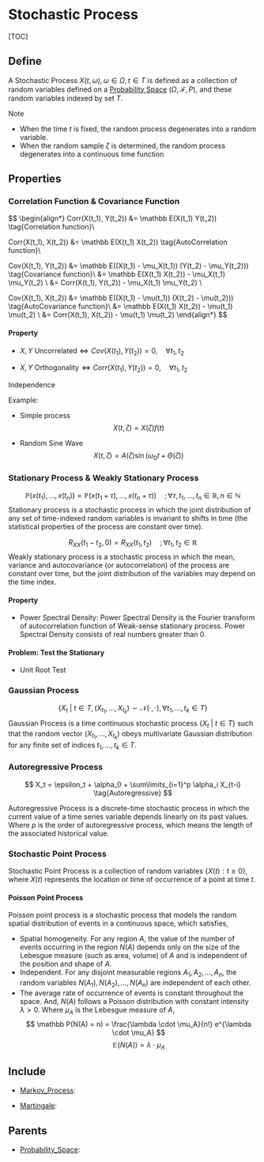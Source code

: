 # Stochastic Process

[TOC]

## Define

A Stochastic Process $X(t, \omega), \omega \in \Omega, t \in T$ is defined as a collection of random variables defined on a [Probability Space](./Probability_Space.md) $(Ω, \mathcal F, P)$, and these random variables indexed by set $T$.

Note
- When the time $t$ is fixed, the random process degenerates into a random variable.
- When the random sample $ζ$ is determined, the random process degenerates into a continuous time function

## Properties

### Correlation Function & Covariance Function

$$
\begin{align*} 
  Corr(X(t_1), Y(t_2)) 
  &= \mathbb E(X(t_1) Y(t_2))  \tag{Correlation function}\\

  Corr(X(t_1), X(t_2)) 
  &= \mathbb E(X(t_1) X(t_2))  \tag{AutoCorrelation function}\\

  Cov(X(t_1), Y(t_2)) 
  &= \mathbb E((X(t_1) - \mu_X(t_1)) (Y(t_2) - \mu_Y(t_2)))  \tag{Covariance function}\\
  &= \mathbb E(X(t_1) X(t_2)) - \mu_X(t_1) \mu_Y(t_2)  \\
  &= Corr(X(t_1), Y(t_2)) - \mu_X(t_1) \mu_Y(t_2)  \\

  Cov(X(t_1), X(t_2)) 
  &= \mathbb E((X(t_1) - \mu(t_1)) (X(t_2) - \mu(t_2)))  \tag{AutoCovariance function}\\
  &= \mathbb E(X(t_1) X(t_2)) - \mu(t_1) \mu(t_2)  \\
  &= Corr(X(t_1), X(t_2)) - \mu(t_1) \mu(t_2) 
\end{align*} 
$$

#### Property  

- $X, Y \ \text{Uncorrelated} \Leftrightarrow Cov(X(t_1), Y(t_2)) = 0, \quad \forall t_1, t_2$

- $X, Y \ \text{Orthogonality} \Leftrightarrow Corr(X(t_1), Y(t_2)) = 0, \quad \forall t_1, t_2$



Independence



Example: 

- Simple process
  $$
  X(t, ζ) = X(ζ) f(t)
  $$

- Random Sine Wave
  $$
  X(t, ζ) = A(ζ) \sin(\omega_0 t + \Theta(ζ))
  $$



### Stationary Process & Weakly Stationary Process


$$
\mathbb P (x(t_1), ... , x(t_n)) = \mathbb P (x(t_1+\tau), ..., x(t_n+\tau)) \quad ;\forall \tau, t_1, ..., t_n \in \mathbb R, n \in \mathbb N  \tag{Stationary}
$$
Stationary process is a stochastic process in which the joint distribution of any set of time-indexed random variables is invariant to shifts in time (the statistical properties of the process are constant over time).

$$
R_{XX}(t_1 - t_2 ,0) = R_{XX}(t_1, t_2) \quad; \forall t_1, t_2 \in \mathbb R  \tag{Weakly Stationary}
$$
Weakly stationary process is a stochastic process in which the mean, variance and autocovariance (or autocorrelation) of the process are constant over time, but the joint distribution of the variables may depend on the time index.

#### Property

- Power Spectral Density: Power Spectral Density is the Fourier transform of autocorrelation function of Weak-sense stationary process.  Power Spectral Density consists of real numbers greater than 0.

#### Problem: Test the Stationary
* Unit Root Test 

### Gaussian Process

$$
\{X_t \ |\ t \in T, (X_{t_1},...,X_{t_k}) \sim \mathcal N(\cdot, \cdot), \forall t_1,...,t_k \in T\}
$$
Gaussian Process is a time continuous stochastic process $\{X_t \ |\ t \in T\}$ such that the random vector $(X_{t_1},...,X_{t_k})$ obeys multivariate Gaussian distribution for any finite set of indices $t_1,...,t_k \in T$.

### Autoregressive Process

$$
X_t = \epsilon_t + \alpha_0 + \sum\limits_{i=1}^p \alpha_i X_{t-i}  \tag{Autoregressive}
$$

Autoregressive Process is a discrete-time stochastic process in which the current value of a time series variable depends linearly on its past values. Where $p$ is the order of autoregressive process, which means the length of the associated historical value.

### Stochastic Point Process

Stochastic Point Process is a collection of random variables $\{X(t) : t \ge 0\}$, where $X(t)$ represents the location or time of occurrence of a point at time $t$. 

#### Poisson Point Process

Poisson point process is a stochastic process that models the random spatial distribution of events in a continuous space, which satisfies,
* Spatial homogeneity. For any region $A$, the value of the number of events occurring in the region $N(A)$ depends only on the size of the Lebesgue measure  (such as area, volume) of $A$ and is independent of the position and shape of $A$. 
* Independent. For any disjoint measurable regions $A_1, A_2, \ldots, A_n$, the random variables $N(A_1), N(A_2), \ldots, N(A_n)$ are independent of each other.
* The average rate of occurrence of events is constant throughout the space. And, $N(A)$ follows a Poisson distribution with constant intensity $\lambda> 0$. Where $\mu_A$ is the Lebesgue measure of $A$,
    $$
    \mathbb P(N(A) = n) = \frac{\lambda \cdot \mu_A}{n!} e^{\lambda \cdot \mu_A}
    $$
    $$
    \mathbb E(N(A)) = \lambda \cdot \mu_A
    $$

## Include

- [Markov_Process](./Markov_Process.md): 

- [Martingale](./Martingale.md): 

## Parents

- [Probability_Space](./Probability_Space.md): 

